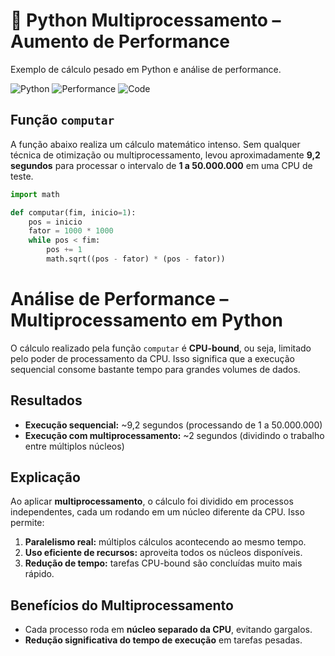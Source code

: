 # 🐍 Python Multiprocessamento – Aumento de Performance

Exemplo de cálculo pesado em Python e análise de performance.  

![Python](https://img.shields.io/badge/python-3.10-blue?logo=python&logoColor=white)
![Performance](https://img.shields.io/badge/performance-high-green)
![Code](https://img.shields.io/badge/code-example-orange)



##  Função `computar`

A função abaixo realiza um cálculo matemático intenso. Sem qualquer técnica de otimização ou multiprocessamento, levou aproximadamente **9,2 segundos** para processar o intervalo de **1 a 50.000.000** em uma CPU de teste.

```python
import math

def computar(fim, inicio=1):
    pos = inicio
    fator = 1000 * 1000
    while pos < fim:
        pos += 1
        math.sqrt((pos - fator) * (pos - fator))
```
#  Análise de Performance – Multiprocessamento em Python

O cálculo realizado pela função `computar` é **CPU-bound**, ou seja, limitado pelo poder de processamento da CPU. Isso significa que a execução sequencial consome bastante tempo para grandes volumes de dados.



## Resultados

- **Execução sequencial:** ~9,2 segundos (processando de 1 a 50.000.000)
- **Execução com multiprocessamento:** ~2 segundos (dividindo o trabalho entre múltiplos núcleos)



##  Explicação

Ao aplicar **multiprocessamento**, o cálculo foi dividido em processos independentes, cada um rodando em um núcleo diferente da CPU. Isso permite:

1. **Paralelismo real:** múltiplos cálculos acontecendo ao mesmo tempo.
2. **Uso eficiente de recursos:** aproveita todos os núcleos disponíveis.
3. **Redução de tempo:** tarefas CPU-bound são concluídas muito mais rápido.



##  Benefícios do Multiprocessamento

- Cada processo roda em **núcleo separado da CPU**, evitando gargalos.
- **Redução significativa do tempo de execução** em tarefas pesadas.
